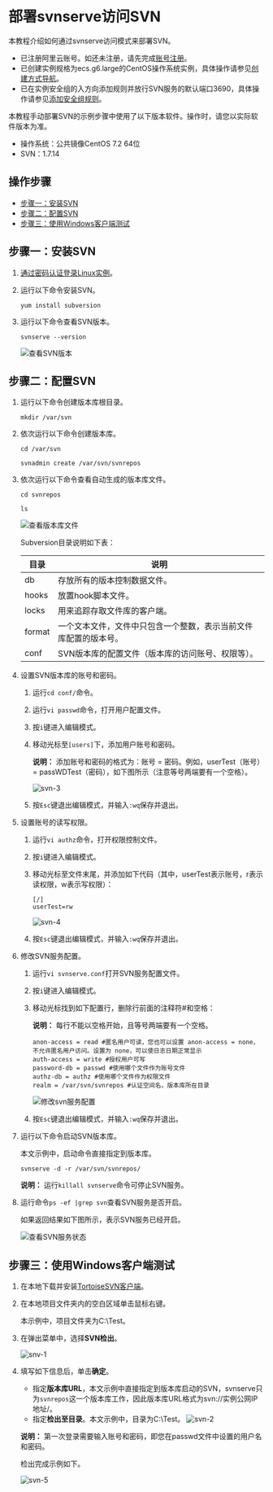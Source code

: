 # 部署svnserve访问SVN

本教程介绍如何通过svnserve访问模式来部署SVN。

-   已注册阿里云账号。如还未注册，请先完成[账号注册](https://account.aliyun.com/register/register.htm?)。
-   已创建实例规格为ecs.g6.large的CentOS操作系统实例，具体操作请参见[创建方式导航](/cn.zh-CN/实例/创建实例/创建方式导航.md)。
-   已在实例安全组的入方向添加规则并放行SVN服务的默认端口3690，具体操作请参见[添加安全组规则](/cn.zh-CN/安全/安全组/添加安全组规则.md)。

本教程手动部署SVN的示例步骤中使用了以下版本软件。操作时，请您以实际软件版本为准。

-   操作系统：公共镜像CentOS 7.2 64位
-   SVN：1.7.14

## 操作步骤

-   [步骤一：安装SVN](#section_h54_dqf_pyz)
-   [步骤二：配置SVN](#section_qui_xbb_dke)
-   [步骤三：使用Windows客户端测试](#section_frq_nei_7ay)

## 步骤一：安装SVN

1.  [通过密码认证登录Linux实例](/cn.zh-CN/实例/连接实例/使用VNC连接实例/通过密码认证登录Linux实例.md)。

2.  运行以下命令安装SVN。

    ```
    yum install subversion
    ```

3.  运行以下命令查看SVN版本。

    ```
    svnserve --version
    ```

    ![查看SVN版本](https://static-aliyun-doc.oss-accelerate.aliyuncs.com/assets/img/zh-CN/3912649951/p12528.png)


## 步骤二：配置SVN

1.  运行以下命令创建版本库根目录。

    ```
    mkdir /var/svn
    ```

2.  依次运行以下命令创建版本库。

    ```
    cd /var/svn
    ```

    ```
    svnadmin create /var/svn/svnrepos
    ```

3.  依次运行以下命令查看自动生成的版本库文件。

    ```
    cd svnrepos
    ```

    ```
    ls
    ```

    ![查看版本库文件](https://static-aliyun-doc.oss-accelerate.aliyuncs.com/assets/img/zh-CN/6912649951/p12529.png)

    Subversion目录说明如下表：

    |目录|说明|
    |--|--|
    |db|存放所有的版本控制数据文件。|
    |hooks|放置hook脚本文件。|
    |locks|用来追踪存取文件库的客户端。|
    |format|一个文本文件，文件中只包含一个整数，表示当前文件库配置的版本号。|
    |conf|SVN版本库的配置文件（版本库的访问账号、权限等）。|

4.  设置SVN版本库的账号和密码。

    1.  运行`cd conf/`命令。

    2.  运行`vi passwd`命令，打开用户配置文件。

    3.  按`i`键进入编辑模式。

    4.  移动光标至`[users]`下，添加用户账号和密码。

        **说明：** 添加账号和密码的格式为：账号 = 密码。例如，userTest（账号） = passWDTest（密码），如下图所示（注意等号两端要有一个空格）。

        ![svn-3](https://static-aliyun-doc.oss-accelerate.aliyuncs.com/assets/img/zh-CN/3912649951/p101210.png)

    5.  按`Esc`键退出编辑模式，并输入`:wq`保存并退出。

5.  设置账号的读写权限。

    1.  运行`vi authz`命令，打开权限控制文件。

    2.  按`i`键进入编辑模式。

    3.  移动光标至文件末尾，并添加如下代码（其中，userTest表示账号，r表示读权限，w表示写权限）：

        ```
        [/]
        userTest=rw
        ```

        ![svn-4](https://static-aliyun-doc.oss-accelerate.aliyuncs.com/assets/img/zh-CN/6912649951/p101211.png)

    4.  按`Esc`键退出编辑模式，并输入`:wq`保存并退出。

6.  修改SVN服务配置。

    1.  运行`vi svnserve.conf`打开SVN服务配置文件。

    2.  按`i`键进入编辑模式。

    3.  移动光标找到如下配置行，删除行前面的注释符\#和空格：

        **说明：** 每行不能以空格开始，且等号两端要有一个空格。

        ```
        anon-access = read #匿名用户可读，您也可以设置 anon-access = none，不允许匿名用户访问。设置为 none，可以使日志日期正常显示
        auth-access = write #授权用户可写
        password-db = passwd #使用哪个文件作为账号文件
        authz-db = authz #使用哪个文件作为权限文件
        realm = /var/svn/svnrepos #认证空间名，版本库所在目录
        ```

        ![修改svn服务配置](https://static-aliyun-doc.oss-accelerate.aliyuncs.com/assets/img/zh-CN/6912649951/p12532.png)

    4.  按`Esc`键退出编辑模式，并输入`:wq`保存并退出。

7.  运行以下命令启动SVN版本库。

    本文示例中，启动命令直接指定到版本库。

    ```
    svnserve -d -r /var/svn/svnrepos/
    ```

    **说明：** 运行`killall svnserve`命令可停止SVN服务。

8.  运行命令`ps -ef |grep svn`查看SVN服务是否开启。

    如果返回结果如下图所示，表示SVN服务已经开启。

    ![查看SVN服务状态](https://static-aliyun-doc.oss-accelerate.aliyuncs.com/assets/img/zh-CN/0884677161/p12533.png)


## 步骤三：使用Windows客户端测试

1.  在本地下载并安装[TortoiseSVN客户端](http://tortoisesvn.net/downloads.html)。

2.  在本地项目文件夹内的空白区域单击鼠标右键。

    本示例中，项目文件夹为C:\\Test。

3.  在弹出菜单中，选择**SVN检出**。

    ![snv-1](https://static-aliyun-doc.oss-accelerate.aliyuncs.com/assets/img/zh-CN/4912649951/p101195.png)

4.  填写如下信息后，单击**确定**。

    -   指定**版本库URL**，本文示例中直接指定到版本库启动的SVN，svnserve只为`svnrepos`这一个版本库工作，因此版本库URL格式为svn://实例公网IP地址/。
    -   指定**检出至目录**。本文示例中，目录为C:\\Test。
    ![svn-2](https://static-aliyun-doc.oss-accelerate.aliyuncs.com/assets/img/zh-CN/0884677161/p101197.png)

    **说明：** 第一次登录需要输入账号和密码，即您在passwd文件中设置的用户名和密码。

    检出完成示例如下。

    ![svn-5](https://static-aliyun-doc.oss-accelerate.aliyuncs.com/assets/img/zh-CN/0884677161/p101213.png)


